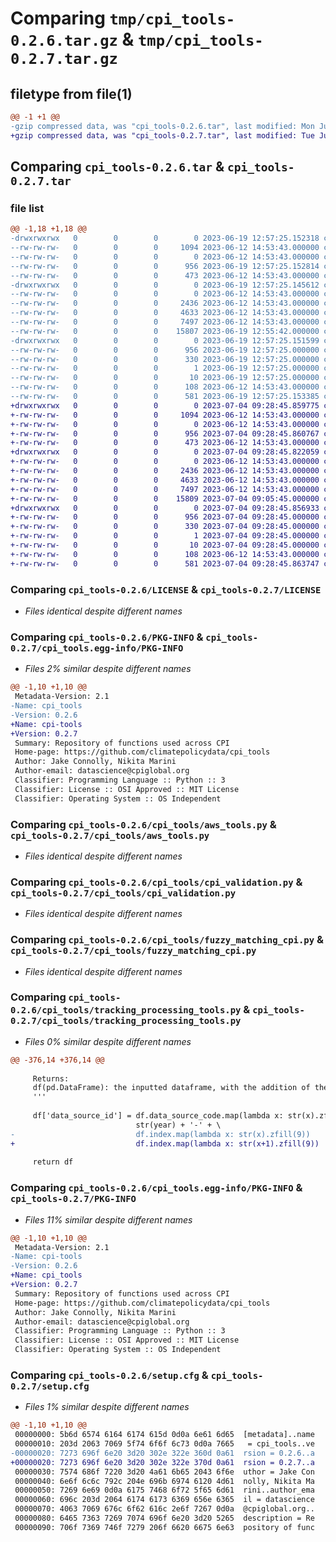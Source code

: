 # Comparing `tmp/cpi_tools-0.2.6.tar.gz` & `tmp/cpi_tools-0.2.7.tar.gz`

## filetype from file(1)

```diff
@@ -1 +1 @@
-gzip compressed data, was "cpi_tools-0.2.6.tar", last modified: Mon Jun 19 12:57:25 2023, max compression
+gzip compressed data, was "cpi_tools-0.2.7.tar", last modified: Tue Jul  4 09:28:45 2023, max compression
```

## Comparing `cpi_tools-0.2.6.tar` & `cpi_tools-0.2.7.tar`

### file list

```diff
@@ -1,18 +1,18 @@
-drwxrwxrwx   0        0        0        0 2023-06-19 12:57:25.152318 cpi_tools-0.2.6/
--rw-rw-rw-   0        0        0     1094 2023-06-12 14:53:43.000000 cpi_tools-0.2.6/LICENSE
--rw-rw-rw-   0        0        0        0 2023-06-12 14:53:43.000000 cpi_tools-0.2.6/MANIFEST.in
--rw-rw-rw-   0        0        0      956 2023-06-19 12:57:25.152814 cpi_tools-0.2.6/PKG-INFO
--rw-rw-rw-   0        0        0      473 2023-06-12 14:53:43.000000 cpi_tools-0.2.6/README.md
-drwxrwxrwx   0        0        0        0 2023-06-19 12:57:25.145612 cpi_tools-0.2.6/cpi_tools/
--rw-rw-rw-   0        0        0        0 2023-06-12 14:53:43.000000 cpi_tools-0.2.6/cpi_tools/__init__.py
--rw-rw-rw-   0        0        0     2436 2023-06-12 14:53:43.000000 cpi_tools-0.2.6/cpi_tools/aws_tools.py
--rw-rw-rw-   0        0        0     4633 2023-06-12 14:53:43.000000 cpi_tools-0.2.6/cpi_tools/cpi_validation.py
--rw-rw-rw-   0        0        0     7497 2023-06-12 14:53:43.000000 cpi_tools-0.2.6/cpi_tools/fuzzy_matching_cpi.py
--rw-rw-rw-   0        0        0    15807 2023-06-19 12:55:42.000000 cpi_tools-0.2.6/cpi_tools/tracking_processing_tools.py
-drwxrwxrwx   0        0        0        0 2023-06-19 12:57:25.151599 cpi_tools-0.2.6/cpi_tools.egg-info/
--rw-rw-rw-   0        0        0      956 2023-06-19 12:57:25.000000 cpi_tools-0.2.6/cpi_tools.egg-info/PKG-INFO
--rw-rw-rw-   0        0        0      330 2023-06-19 12:57:25.000000 cpi_tools-0.2.6/cpi_tools.egg-info/SOURCES.txt
--rw-rw-rw-   0        0        0        1 2023-06-19 12:57:25.000000 cpi_tools-0.2.6/cpi_tools.egg-info/dependency_links.txt
--rw-rw-rw-   0        0        0       10 2023-06-19 12:57:25.000000 cpi_tools-0.2.6/cpi_tools.egg-info/top_level.txt
--rw-rw-rw-   0        0        0      108 2023-06-12 14:53:43.000000 cpi_tools-0.2.6/pyproject.toml
--rw-rw-rw-   0        0        0      581 2023-06-19 12:57:25.153385 cpi_tools-0.2.6/setup.cfg
+drwxrwxrwx   0        0        0        0 2023-07-04 09:28:45.859775 cpi_tools-0.2.7/
+-rw-rw-rw-   0        0        0     1094 2023-06-12 14:53:43.000000 cpi_tools-0.2.7/LICENSE
+-rw-rw-rw-   0        0        0        0 2023-06-12 14:53:43.000000 cpi_tools-0.2.7/MANIFEST.in
+-rw-rw-rw-   0        0        0      956 2023-07-04 09:28:45.860767 cpi_tools-0.2.7/PKG-INFO
+-rw-rw-rw-   0        0        0      473 2023-06-12 14:53:43.000000 cpi_tools-0.2.7/README.md
+drwxrwxrwx   0        0        0        0 2023-07-04 09:28:45.822059 cpi_tools-0.2.7/cpi_tools/
+-rw-rw-rw-   0        0        0        0 2023-06-12 14:53:43.000000 cpi_tools-0.2.7/cpi_tools/__init__.py
+-rw-rw-rw-   0        0        0     2436 2023-06-12 14:53:43.000000 cpi_tools-0.2.7/cpi_tools/aws_tools.py
+-rw-rw-rw-   0        0        0     4633 2023-06-12 14:53:43.000000 cpi_tools-0.2.7/cpi_tools/cpi_validation.py
+-rw-rw-rw-   0        0        0     7497 2023-06-12 14:53:43.000000 cpi_tools-0.2.7/cpi_tools/fuzzy_matching_cpi.py
+-rw-rw-rw-   0        0        0    15809 2023-07-04 09:05:45.000000 cpi_tools-0.2.7/cpi_tools/tracking_processing_tools.py
+drwxrwxrwx   0        0        0        0 2023-07-04 09:28:45.856933 cpi_tools-0.2.7/cpi_tools.egg-info/
+-rw-rw-rw-   0        0        0      956 2023-07-04 09:28:45.000000 cpi_tools-0.2.7/cpi_tools.egg-info/PKG-INFO
+-rw-rw-rw-   0        0        0      330 2023-07-04 09:28:45.000000 cpi_tools-0.2.7/cpi_tools.egg-info/SOURCES.txt
+-rw-rw-rw-   0        0        0        1 2023-07-04 09:28:45.000000 cpi_tools-0.2.7/cpi_tools.egg-info/dependency_links.txt
+-rw-rw-rw-   0        0        0       10 2023-07-04 09:28:45.000000 cpi_tools-0.2.7/cpi_tools.egg-info/top_level.txt
+-rw-rw-rw-   0        0        0      108 2023-06-12 14:53:43.000000 cpi_tools-0.2.7/pyproject.toml
+-rw-rw-rw-   0        0        0      581 2023-07-04 09:28:45.863747 cpi_tools-0.2.7/setup.cfg
```

### Comparing `cpi_tools-0.2.6/LICENSE` & `cpi_tools-0.2.7/LICENSE`

 * *Files identical despite different names*

### Comparing `cpi_tools-0.2.6/PKG-INFO` & `cpi_tools-0.2.7/cpi_tools.egg-info/PKG-INFO`

 * *Files 2% similar despite different names*

```diff
@@ -1,10 +1,10 @@
 Metadata-Version: 2.1
-Name: cpi_tools
-Version: 0.2.6
+Name: cpi-tools
+Version: 0.2.7
 Summary: Repository of functions used across CPI
 Home-page: https://github.com/climatepolicydata/cpi_tools
 Author: Jake Connolly, Nikita Marini
 Author-email: datascience@cpiglobal.org
 Classifier: Programming Language :: Python :: 3
 Classifier: License :: OSI Approved :: MIT License
 Classifier: Operating System :: OS Independent
```

### Comparing `cpi_tools-0.2.6/cpi_tools/aws_tools.py` & `cpi_tools-0.2.7/cpi_tools/aws_tools.py`

 * *Files identical despite different names*

### Comparing `cpi_tools-0.2.6/cpi_tools/cpi_validation.py` & `cpi_tools-0.2.7/cpi_tools/cpi_validation.py`

 * *Files identical despite different names*

### Comparing `cpi_tools-0.2.6/cpi_tools/fuzzy_matching_cpi.py` & `cpi_tools-0.2.7/cpi_tools/fuzzy_matching_cpi.py`

 * *Files identical despite different names*

### Comparing `cpi_tools-0.2.6/cpi_tools/tracking_processing_tools.py` & `cpi_tools-0.2.7/cpi_tools/tracking_processing_tools.py`

 * *Files 0% similar despite different names*

```diff
@@ -376,14 +376,14 @@
     
     Returns:
     df(pd.DataFrame): the inputted dataframe, with the addition of the column 'data_source_id'.
     '''
     
     df['data_source_id'] = df.data_source_code.map(lambda x: str(x).zfill(3)) + '-' + \
                            str(year) + '-' + \
-                           df.index.map(lambda x: str(x).zfill(9))
+                           df.index.map(lambda x: str(x+1).zfill(9))
 
     return df
```

### Comparing `cpi_tools-0.2.6/cpi_tools.egg-info/PKG-INFO` & `cpi_tools-0.2.7/PKG-INFO`

 * *Files 11% similar despite different names*

```diff
@@ -1,10 +1,10 @@
 Metadata-Version: 2.1
-Name: cpi-tools
-Version: 0.2.6
+Name: cpi_tools
+Version: 0.2.7
 Summary: Repository of functions used across CPI
 Home-page: https://github.com/climatepolicydata/cpi_tools
 Author: Jake Connolly, Nikita Marini
 Author-email: datascience@cpiglobal.org
 Classifier: Programming Language :: Python :: 3
 Classifier: License :: OSI Approved :: MIT License
 Classifier: Operating System :: OS Independent
```

### Comparing `cpi_tools-0.2.6/setup.cfg` & `cpi_tools-0.2.7/setup.cfg`

 * *Files 1% similar despite different names*

```diff
@@ -1,10 +1,10 @@
 00000000: 5b6d 6574 6164 6174 615d 0d0a 6e61 6d65  [metadata]..name
 00000010: 203d 2063 7069 5f74 6f6f 6c73 0d0a 7665   = cpi_tools..ve
-00000020: 7273 696f 6e20 3d20 302e 322e 360d 0a61  rsion = 0.2.6..a
+00000020: 7273 696f 6e20 3d20 302e 322e 370d 0a61  rsion = 0.2.7..a
 00000030: 7574 686f 7220 3d20 4a61 6b65 2043 6f6e  uthor = Jake Con
 00000040: 6e6f 6c6c 792c 204e 696b 6974 6120 4d61  nolly, Nikita Ma
 00000050: 7269 6e69 0d0a 6175 7468 6f72 5f65 6d61  rini..author_ema
 00000060: 696c 203d 2064 6174 6173 6369 656e 6365  il = datascience
 00000070: 4063 7069 676c 6f62 616c 2e6f 7267 0d0a  @cpiglobal.org..
 00000080: 6465 7363 7269 7074 696f 6e20 3d20 5265  description = Re
 00000090: 706f 7369 746f 7279 206f 6620 6675 6e63  pository of func
```

